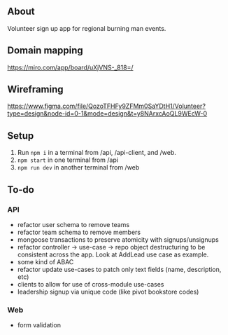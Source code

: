 ## About
Volunteer sign up app for regional burning man events.

## Domain mapping
https://miro.com/app/board/uXjVNS-_818=/

## Wireframing
https://www.figma.com/file/QozoTFHFy9ZFMm0SaYDtH1/Volunteer?type=design&node-id=0-1&mode=design&t=y8NArxcAoQL9WEcW-0

## Setup
1. Run `npm i` in a terminal from /api, /api-client, and /web.
2. `npm start` in one terminal from /api
3. `npm run dev` in another terminal from /web

## To-do
### API
* refactor user schema to remove teams
* refactor team schema to remove members
* mongoose transactions to preserve atomicity with signups/unsignups
* refactor controller -> use-case -> repo object destructuring to be consistent across the app. Look at AddLead use case as example.
* some kind of ABAC
* refactor update use-cases to patch only text fields (name, description, etc)
* clients to allow for use of cross-module use-cases
* leadership signup via unique code (like pivot bookstore codes)

### Web
* form validation